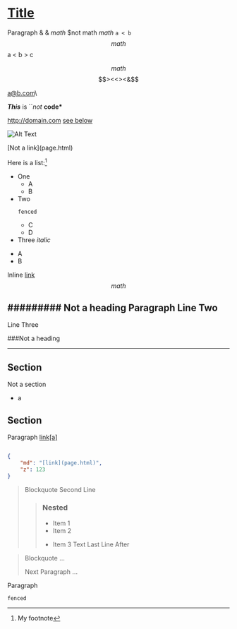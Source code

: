 [Title](link.html)
==================
Paragraph & &amp; $math$ $not math $math$ ``a < b``
$$ math $$
a < b > c

$$ math $$
$$><<><&$$

<a@b.com>\

***This*** is ``*not* **code\***

<http://domain.com> [see below](#foot)

![Alt Text](image.png)

\[Not a link](page.html)

Here is a list:[^foot]
* One
  * A
  * B
* Two
  ```
  fenced
  ```
  - C
  - D
* Three
*italic*
- A
- B

Inline <a href="page.html">link</a>
$$
math $$

######### Not a heading
Paragraph
Line Two
---
Line Three

###Not a heading


---

Section
-------
Not a section
- a

## Section
Paragraph [link[a]](page(pa(r)en).html)

```json

{
    "md": "[link](page.html)",
    "z": 123
}

```
> Blockquote
> Second Line
> > ### Nested
> > * Item 1
> > * Item 2
> > - Item 3
> > Text
> Last Line
After

> Blockquote
> ...
>
> Next Paragraph
> ...

Paragraph
```
fenced
```

[^foot]: My footnote
